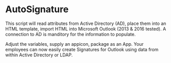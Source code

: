 # AutoSignature

This script will read attributes from Active Directory (AD), place them into an HTML template, import HTML into Microsoft Outlook (2013 & 2016 tested).  A connection to AD is manditory for the information to populate.

Adjust the variables, supply an appicon, package as an App.  Your employees can now easily create Signatures for Outlook using data from within Active Directory or LDAP.


